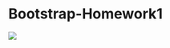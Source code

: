 # Bootstrap-Homework1
![](https://github.com/Kodluyoruz/taskforce/blob/bootstrap/bootstrap/odev1/figures/bootstrap.gif?raw=true)
